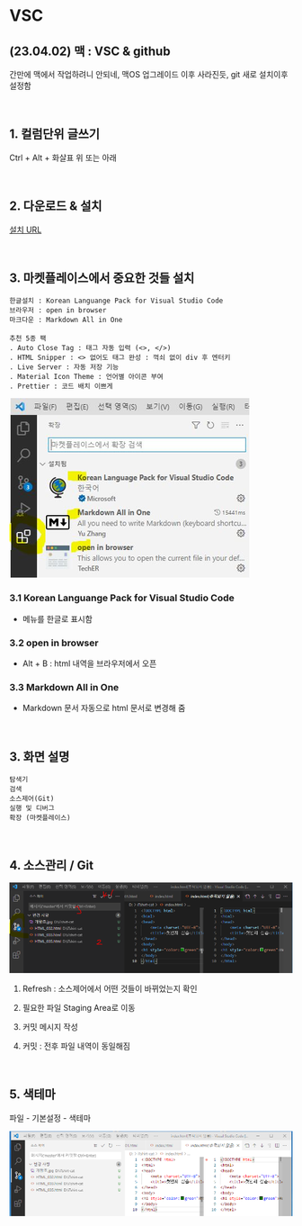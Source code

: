 # VSC

## (23.04.02) 맥 : VSC & github

간만에 맥에서 작업하려니 안되네, 맥OS 업그레이드 이후 사라진듯, git 새로 설치이후 설정함

<br>



## 1. 컬럼단위 글쓰기

Ctrl + Alt + 화살표 위 또는 아래

<br>



## 2. 다운로드 & 설치

[설치 URL](https://code.visualstudio.com/Download)

<br>



## 3. 마켓플레이스에서 중요한 것들 설치

    한글설치 : Korean Languange Pack for Visual Studio Code
    브라우저 : open in browser
    마크다운 : Markdown All in One

    추천 5종 팩
    . Auto Close Tag : 태그 자동 입력 (<>, </>)
    . HTML Snipper : <> 없어도 태그 완성 : 꺽쇠 없이 div 후 엔터키
    . Live Server : 자동 저장 기능
    . Material Icon Theme : 언어별 아이콘 부여
    . Prettier : 코드 배치 이쁘게  

![마켓플레이스](./img/s0052.JPG)

### 3.1 Korean Languange Pack for Visual Studio Code

- 메뉴를 한글로 표시함

### 3.2 open in browser

- Alt + B : html 내역을 브라우저에서 오픈

### 3.3 Markdown All in One

- Markdown 문서 자동으로 html 문서로 변경해 줌

<br>



## 3. 화면 설명

    탐색기
    검색
    소스제어(Git)
    실행 및 디버그
    확장 (마켓플레이스)

<br>



## 4. 소스관리 / Git

![소스관리](img/s0052_1.png)

   1. Refresh : 소스제어에서 어떤 것들이 바뀌었는지 확인

   2. 필요한 파일 Staging Area로 이동 

   3. 커밋 메시지 작성
   
   4. 커밋 : 전후 파일 내역이 동일해짐

<br>



## 5. 색테마

파일 - 기본설정 - 색테마

![색테마](img/s0052_2.png)

